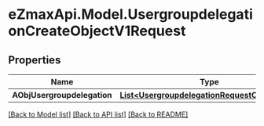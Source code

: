 
# eZmaxApi.Model.UsergroupdelegationCreateObjectV1Request

## Properties

Name | Type | Description | Notes
------------ | ------------- | ------------- | -------------
**AObjUsergroupdelegation** | [**List&lt;UsergroupdelegationRequestCompound&gt;**](UsergroupdelegationRequestCompound.md) |  | 

[[Back to Model list]](../README.md#documentation-for-models)
[[Back to API list]](../README.md#documentation-for-api-endpoints)
[[Back to README]](../README.md)

